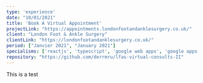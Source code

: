 ```yaml
---
type: 'experience'
date: "10/01/2021"
title: 'Book A Virtual Appointment'
projectLink: "https://appointments.londonfootandanklesurgery.co.uk/"
client: "London Foot & Ankle Surgery"
clientLink: "https://londonfootandanklesurgery.co.uk/"
period: ["Janvier 2021", "January 2021"]
specialisms: ['reactjs', 'typescript', 'google web apps', 'google apps script']
repository: "https://github.com/derrmru/lfas-virtual-consults-II"
---
```


This is a test